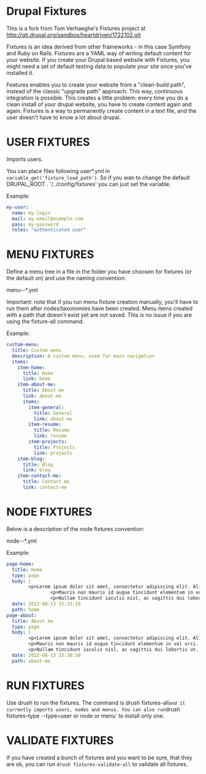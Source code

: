 Drupal Fixtures
======

This is a fork from Tom Verhaeghe's Fixtures project at http://git.drupal.org/sandbox/heartdriven/1722102.git

Fixtures is an idea derived from other frameworks - in this case Symfony and Ruby on Rails.  Fixtures are a YAML way of
writing default content for your website.  If you create your Drupal based website with Fixtures, you might need a set
of default testing data to populate your site once you've installed it.

Features enables you to create your website from a "clean-build path", instead of the classic "upgrade path" approach.
This way, continuous integration is possible.  This creates a little problem: every time you do a clean install of your
drupal website, you have to create content again and again.  Fixtures is a way to permanently create content in a text
file, and the user doesn't have to know a lot about drupal.

USER FIXTURES
=============
Imports users.

You can place files following user*.yml in `variable_get('fixture_load_path')`.
So if you wan to change the default DRUPAL_ROOT . '/../config/fixtures' you can just set the variable.

Example:

```yaml
my-user:
  name: my-login
  mail: my-email@example.com
  pass: my-password
  roles: "authenticated user"
```

MENU FIXTURES
=============
Define a menu tree in a file in the folder you have choosen for fixtures (or the default on) and use the naming
convention:

menu--*.yml

Important: note that if you run menu fixture creation manually, you'll have to run them after nodes/taxonomies have
been created.  Menu items created with a path that doesn't exist yet are not saved. This is no issue if you are using
 the fixture-all command.

Example:
```yaml
custom-menu:
  title: Custom menu
  description: A custom menu, used for main navigation
  items:
    item-home:
      title: Home
      link: home
    item-about-me:
      title: About me
      link: about-me
      items:
        item-general:
          title: General
          link: about-me
        item-resume:
          title: Resume
          link: resume
        item-projects:
          title: Projects
          link: projects
    item-blog:
      title: Blog
      link: blog
    item-contact-me:
      title: Contact me
      link: contact-me
```

NODE FIXTURES
=============
Below is a description of the node fixtures convention:

node--*.yml

Example:

```yaml
page-home:
  title: Home
  type: page
  body: |
        <p>Lorem ipsum dolor sit amet, consectetur adipiscing elit. Aliquam cursus diam nec eros aliquam eget auctor tortor pharetra. Fusce sagittis felis a nulla mattis vitae pellentesque lectus consectetur. Lorem ipsum dolor sit amet, consectetur adipiscing elit. Ut id dui arcu, vitae feugiat purus. Etiam interdum fermentum purus, hendrerit sodales risus suscipit interdum. Donec facilisis condimentum molestie. Ut nec mi vitae est scelerisque dapibus. Aenean quis purus neque, non placerat lectus. Aliquam erat volutpat. Phasellus vehicula bibendum metus eget sodales. Sed porta velit eu massa condimentum et vestibulum dui posuere. Ut lacus est, tempor ut lobortis nec, laoreet semper est. Donec hendrerit nulla sit amet mauris sollicitudin euismod.</p>
                <p>Mauris non mauris id augue tincidunt elementum in vel orci. Curabitur varius enim id odio tempus eget interdum neque aliquet. Fusce eleifend, magna eu ultrices rhoncus, diam nunc rutrum libero, vel interdum erat risus congue turpis. Etiam sed porttitor arcu. Nulla in ipsum in tellus lobortis imperdiet. Nunc venenatis lacinia erat, nec consequat libero placerat nec. Fusce tincidunt varius mattis.</p>
                <p>Nullam tincidunt iaculis nisl, ac sagittis dui lobortis ut. Nunc sed adipiscing massa. Etiam facilisis, turpis id congue blandit, velit nulla aliquam justo, et euismod odio tellus vitae augue. Ut ultrices porttitor imperdiet. Curabitur et lorem et lacus pharetra placerat ut sit amet eros. In luctus mollis nunc in ultrices. Nullam tincidunt arcu id diam commodo eget lobortis felis porttitor. Fusce fringilla ultricies dolor sit amet imperdiet. Proin imperdiet hendrerit pellentesque. Mauris fermentum placerat mi, non laoreet nibh tristique quis. Donec elit enim, tincidunt non gravida sed, porta sit amet ante. Aenean nec magna eu leo ullamcorper elementum volutpat nec orci. Cras ac condimentum ipsum. Nunc ornare hendrerit tellus.</p>
  date: 2012-08-13 15:33:10
  path: home
page-about:
  title: About me
  type: page
  body: |
        <p>Lorem ipsum dolor sit amet, consectetur adipiscing elit. Aliquam cursus diam nec eros aliquam eget auctor tortor pharetra. Fusce sagittis felis a nulla mattis vitae pellentesque lectus consectetur. Lorem ipsum dolor sit amet, consectetur adipiscing elit. Ut id dui arcu, vitae feugiat purus. Etiam interdum fermentum purus, hendrerit sodales risus suscipit interdum. Donec facilisis condimentum molestie. Ut nec mi vitae est scelerisque dapibus. Aenean quis purus neque, non placerat lectus. Aliquam erat volutpat. Phasellus vehicula bibendum metus eget sodales. Sed porta velit eu massa condimentum et vestibulum dui posuere. Ut lacus est, tempor ut lobortis nec, laoreet semper est. Donec hendrerit nulla sit amet mauris sollicitudin euismod.</p>
        <p>Mauris non mauris id augue tincidunt elementum in vel orci. Curabitur varius enim id odio tempus eget interdum neque aliquet. Fusce eleifend, magna eu ultrices rhoncus, diam nunc rutrum libero, vel interdum erat risus congue turpis. Etiam sed porttitor arcu. Nulla in ipsum in tellus lobortis imperdiet. Nunc venenatis lacinia erat, nec consequat libero placerat nec. Fusce tincidunt varius mattis.</p>
        <p>Nullam tincidunt iaculis nisl, ac sagittis dui lobortis ut. Nunc sed adipiscing massa. Etiam facilisis, turpis id congue blandit, velit nulla aliquam justo, et euismod odio tellus vitae augue. Ut ultrices porttitor imperdiet. Curabitur et lorem et lacus pharetra placerat ut sit amet eros. In luctus mollis nunc in ultrices. Nullam tincidunt arcu id diam commodo eget lobortis felis porttitor. Fusce fringilla ultricies dolor sit amet imperdiet. Proin imperdiet hendrerit pellentesque. Mauris fermentum placerat mi, non laoreet nibh tristique quis. Donec elit enim, tincidunt non gravida sed, porta sit amet ante. Aenean nec magna eu leo ullamcorper elementum volutpat nec orci. Cras ac condimentum ipsum. Nunc ornare hendrerit tellus.</p>
  date: 2012-08-13 15:30:10
  path: about-me
```

RUN FIXTURES
============
Use drush to run the fixtures.  The command is drush fixtures-all` and it currently imports users, nodes and menus.
You can also run `drush fixtures-type --type=user or node or menu` to install only one.

VALIDATE FIXTURES
=================
If you have created a bunch of fixtures and you want to be sure, that they are ok,
you can run `drush fixtures-validate-all` to validate all fixtures.